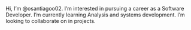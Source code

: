 Hi, I’m @osantiagoo02.
I’m interested in pursuing a career as a Software Developer.
I’m currently learning Analysis and systems development.
I’m looking to collaborate on in projects.

